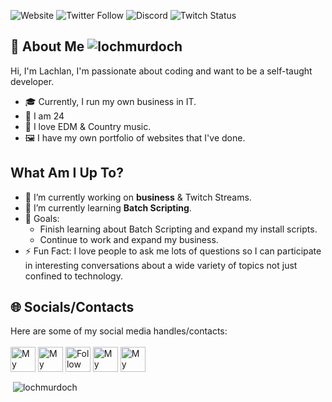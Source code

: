 <!--[<img src="https://raw.githubusercontent.com/lochmurdoch/lochmurdoch/main/socials" alt="Banner" title="Banner"/>](https://gfaundead.com) -->

![Website](https://img.shields.io/website?color=%2300ED00&down_color=%23FA4B32&down_message=gfaundead.come&logo=Google%20Chrome&logoColor=%2300ED00&style=for-the-badge&up_color=%2300ED00&up_message=gfaundead.com&url=https%3A%2F%2Fgfaundead.com)
![Twitter Follow](https://img.shields.io/twitter/follow/SimDifRandomHD?color=%231DA1F2&logo=Twitter&style=for-the-badge)
![Discord](https://img.shields.io/discord/843394927257976832?color=%237289DA&label=Private&logo=Discord&logoColor=%237289DA&style=for-the-badge)
![Twitch Status](https://img.shields.io/twitch/status/gfaundead?color=%239146FF&label=GFAUnDead&logo=Twitch&logoColor=%239146FF&style=for-the-badge)

## 📖 About Me <img src="https://komarev.com/ghpvc/?username=lochmurdoch&label=Profile%20views&color=0e75b6&style=flat" alt="lochmurdoch" />
Hi, I'm Lachlan, I'm passionate about coding and want to be a self-taught developer.
- 🎓 Currently, I run my own business in IT.
- 📆 I am 24
- 🎵 I love EDM & Country music.
- 🖼️ I have my own portfolio of websites that I've done.

## What Am I Up To?
- 🔭 I’m currently working on **business** & Twitch Streams.
- 🌱 I’m currently learning **Batch Scripting**.
- 🥅 Goals: 
  - Finish learning about Batch Scripting and expand my install scripts.
  - Continue to work and expand my business.
- ⚡ Fun Fact: I love people to ask me lots of questions so I can participate in interesting conversations about a wide variety of topics not just confined to technology.


## 🌐 Socials/Contacts
Here are some of my social media handles/contacts:<br/>  
[<img src="https://raw.githubusercontent.com/lochmurdoch/lochmurdoch/main/socials/web.svg" height="40em" align="center" alt="My Website" title="My Website"/>](https://gfaundead.com)
[<img src="https://raw.githubusercontent.com/lochmurdoch/lochmurdoch/main/socials/Gmail.svg" height="40em" align="center" alt="My Email" title="My Email"/>](mailto://lachlan@lochstudios.com)
[<img src="https://raw.githubusercontent.com/lochmurdoch/lochmurdoch/main/socials/twitter.svg" height="40em" align="center" alt="Follow on Twitter" title="Follow on Twitter"/>](https://twitter.com/SimDifRandomHD)
[<img src="https://raw.githubusercontent.com/lochmurdoch/lochmurdoch/main/socials/discord.svg" height="40em" align="center" alt="My Discord Server" title="My Discord Server"/>](https://discord.gg/B2GqChHK8k)
[<img src="https://raw.githubusercontent.com/lochmurdoch/lochmurdoch/main/socials/twitch.png" height="40em" align="center" alt="My Twitch" title="My Twitch"/>](https://twitch.tv/gfaundead)



<p>&nbsp;<img align="center" src="https://github-readme-stats.vercel.app/api?username=lochmurdoch&show_icons=true&locale=en" alt="lochmurdoch" /></p>
